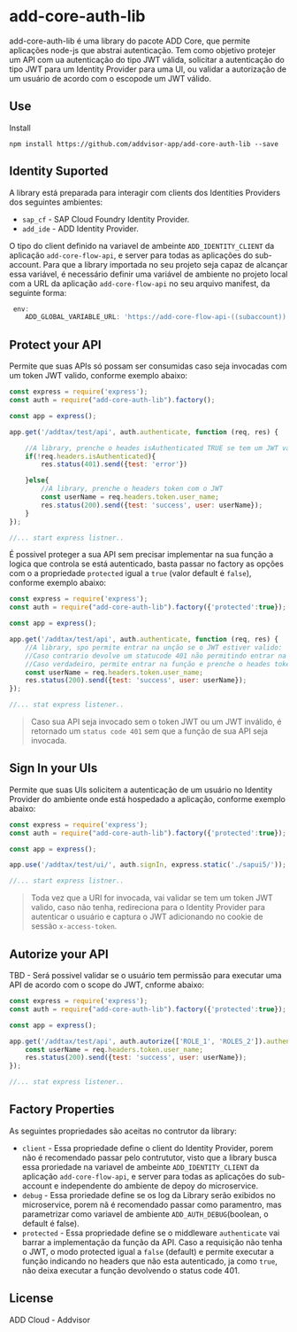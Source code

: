 # add-core-auth-lib

add-core-auth-lib é uma library do pacote ADD Core, que permite aplicações node-js que abstrai autenticação. Tem como objetivo protejer um API com ua autenticação do tipo JWT válida, solicitar a autenticação do tipo JWT para um Identity Provider para uma UI, ou validar a autorização de um usuário de acordo com o escopode um JWT válido.

## Use

Install

`npm install https://github.com/addvisor-app/add-core-auth-lib --save`

## Identity Suported

A library está preparada para interagir com clients dos Identities Providers dos seguintes ambientes:

* `sap_cf` - SAP Cloud Foundry Identity Provider.
* `add_ide` - ADD Identity Provider.

O tipo do client definido na variavel de ambeinte `ADD_IDENTITY_CLIENT` da aplicação `add-core-flow-api`, e server para todas as aplicações do sub-account. Para que a library importada no seu projeto seja capaz de alcançar essa variável, é necessário definir uma variável de ambiente no projeto local com a URL da aplicação `add-core-flow-api` no seu arquivo manifest, da seguinte forma:

```javascript
 env:
    ADD_GLOBAL_VARIABLE_URL: 'https://add-core-flow-api-((subaccount)).((domain))/add/flow/runtime/variables'
```

## Protect your API

Permite que suas APIs só possam ser consumidas caso seja invocadas com um token JWT valido, conforme exemplo abaixo:

```javascript
const express = require('express');
const auth = require("add-core-auth-lib").factory();

const app = express();

app.get('/addtax/test/api', auth.authenticate, function (req, res) {

    //A library, prenche o heades isAuthenticated TRUE se tem um JWT válido
    if(!req.headers.isAuthenticated){
        res.status(401).send({test: 'error'})

    }else{
        //A library, prenche o headers token com o JWT
        const userName = req.headers.token.user_name;
        res.status(200).send({test: 'success', user: userName});
    }
});

//... start express listner..
```

É possivel proteger a sua API sem precisar implementar na sua função a logica que controla se está autenticado, basta passar no factory as opções com o a propriedade `protected` igual a `true` (valor default é `false`), conforme exemplo abaixo:

```javascript
const express = require('express');
const auth = require("add-core-auth-lib").factory({'protected':true});

const app = express();

app.get('/addtax/test/api', auth.authenticate, function (req, res) {
    //A library, spo permite entrar na unção se o JWT estiver valido:
    //Caso contrario devolve um statucode 401 não permitindo entrar na função;
    //Caso verdadeiro, permite entrar na função e prenche o heades token com o JWT;
    const userName = req.headers.token.user_name;
    res.status(200).send({test: 'success', user: userName});
});

//... stat express listener..
```

> Caso sua API seja invocado sem o token JWT ou um JWT inválido, é retornado um `status code 401` sem que a função de sua API seja invocada.

## Sign In your UIs

Permite que suas UIs solicitem a autenticação de um usuário no Identity Provider do ambiente onde está hospedado a aplicação, conforme exemplo abaixo:

```javascript
const express = require('express');
const auth = require("add-core-auth-lib").factory({'protected':true});

const app = express();

app.use('/addtax/test/ui/', auth.signIn, express.static('./sapui5/'));

//... start express listner..
```

> Toda vez que a URI for invocada, vai validar se tem um token JWT valido, caso não tenha, redireciona para o Identity Provider para autenticar o usuário e captura o JWT adicionando no cookie de sessão `x-access-token`.

## Autorize your API

TBD - Será possivel validar se o usuário tem permissão para executar uma API de acordo com o scope do JWT, cnforme abaixo:

```javascript
const express = require('express');
const auth = require("add-core-auth-lib").factory({'protected':true});

const app = express();

app.get('/addtax/test/api', auth.autorize(['ROLE_1', 'ROLES_2']).authenticate, function (req, res) {
    const userName = req.headers.token.user_name;
    res.status(200).send({test: 'success', user: userName});
});

//... stat express listener..
```

## Factory Properties

As seguintes propriedades são aceitas no contrutor da library:

* `client` - Essa propriedade define o client do Identity Provider, porem não é recomendado passar pelo contrututor, visto que a library busca essa proriedade na variavel de ambeinte `ADD_IDENTITY_CLIENT` da aplicação `add-core-flow-api`, e server para todas as aplicações do sub-account e independente do ambiente de depoy do microservice.
* `debug` - Essa proriedade define se os log da Library serão exibidos no microservice, porem nã é recomendado passar como paramentro, mas parametrizar como variavel de ambiente `ADD_AUTH_DEBUG`(boolean, o default é false).
* `protected` - Essa propriedade define se o middleware `authenticate` vai barrar a implementação da função da API. Caso a requisição não tenha o JWT, o modo protected igual a `false` (default) e permite executar a função indicando no headers que não esta autenticado, ja como `true`, não deixa executar a função devolvendo o status code 401.


## License

ADD Cloud - Addvisor
